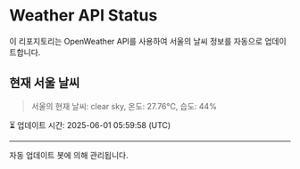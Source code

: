 
# Weather API Status

이 리포지토리는 OpenWeather API를 사용하여 서울의 날씨 정보를 자동으로 업데이트합니다.

## 현재 서울 날씨
> 서울의 현재 날씨: clear sky, 온도: 27.76°C, 습도: 44%

⏳ 업데이트 시간: 2025-06-01 05:59:58 (UTC)

---
자동 업데이트 봇에 의해 관리됩니다.
